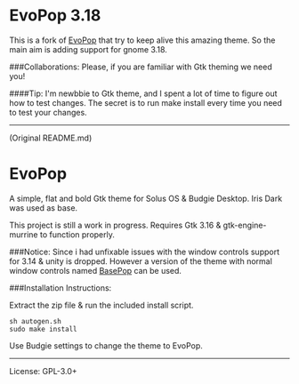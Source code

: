 EvoPop 3.18
===

This is a fork of [EvoPop](https://github.com/solus-cold-storage/evopop-gtk-theme.git) that try to keep alive this amazing theme.
So the main aim is adding support for gnome 3.18.

###Collaborations:
Please, if you are familiar with Gtk theming we need you!

####Tip:
I'm newbbie to Gtk theme, and I spent a lot of time to figure out how to test changes.
The secret is to run make install every time you need to test your changes.

---
(Original README.md)

EvoPop
====

A simple, flat and bold Gtk theme for Solus OS & Budgie Desktop.
Iris Dark was used as base.

This project is still a work in progress.
Requires Gtk 3.16 & gtk-engine-murrine to function properly.

###Notice:
Since i had unfixable issues with the window controls support for 3.14 & unity is dropped.
However a version of the theme with normal window controls named [BasePop](https://github.com/poltertec/basepop-gtk-theme) can be used.

###Installation Instructions:

Extract the zip file & run the included install script.

    sh autogen.sh
    sudo make install

Use Budgie settings to change the theme to EvoPop.

---

License: GPL-3.0+
